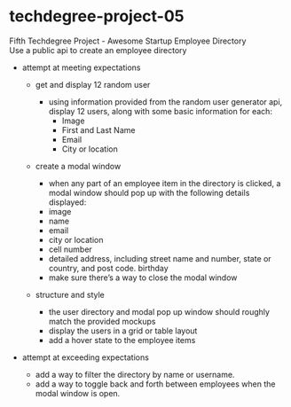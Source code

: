 # techdegree-project-05
Fifth Techdegree Project - Awesome Startup Employee Directory <br>
Use a public api to create an employee directory

* attempt at meeting expectations
    * get and display 12 random user
        * using information provided from the random user generator api, display 12 users, along with some basic information for each: 
            * Image
            * First and Last Name
            * Email
            * City or location

    * create a modal window
        * when any part of an employee item in the directory is clicked, a modal window should pop up with the following details displayed:
         * image
         * name
         * email
         * city or location
         * cell number
         * detailed address, including street name and number, state or country, and post code.
                birthday
        * make sure there’s a way to close the modal window

    * structure and style
        * the user directory and modal pop up window should roughly match the provided mockups
        * display the users in a grid or table layout
        * add a hover state to the employee items

* attempt at exceeding expectations
    * add a way to filter the directory by name or username.
    * add a way to toggle back and forth between employees when the modal window is open.
